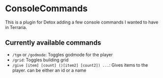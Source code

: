 # ConsoleCommands
This is a plugin for Detox adding a few console commands I wanted to have in Terraria.

## Currently available commands
- `/tgm` or `/godmode`: Toggles godmode for the player
- `/grid`: Toggles building grid
- `/give [item] [count] ()[item2] [count2]) ...`: Gives items to the player. <item> can be either an id or a name
